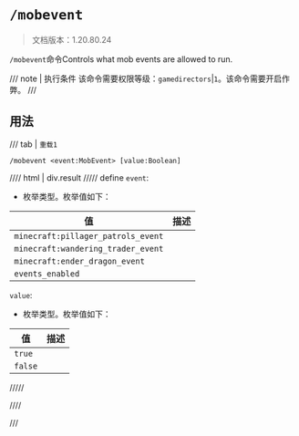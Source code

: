 # `/mobevent`

> 文档版本：1.20.80.24

`/mobevent`命令Controls what mob events are allowed to run.

/// note | 执行条件
该命令需要权限等级：`gamedirectors`|`1`。该命令需要开启作弊。
///

## 用法

/// tab | `重载1`
```mcfunction
/mobevent <event:MobEvent> [value:Boolean]
```

//// html | div.result
///// define
`event`: <!-- md:samp MobEvent -->

- 枚举类型。枚举值如下：

|值|描述|
|---|---|
|`minecraft:pillager_patrols_event`||
|`minecraft:wandering_trader_event`||
|`minecraft:ender_dragon_event`||
|`events_enabled`||


`value`: <!-- md:samp Boolean -->

- 枚举类型。枚举值如下：

|值|描述|
|---|---|
|`true`||
|`false`||



/////

////

///
